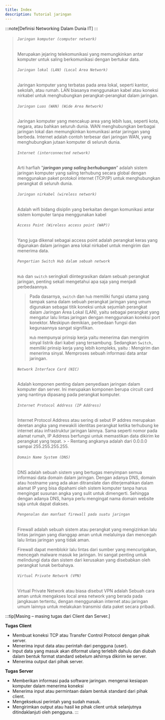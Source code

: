 ```yaml
---
title: Index
description: Tutorial jaringan
---
```


:::note[Definisi Networking Dalam Dunia IT]
:::
>
> ###### ```Jaringan komputer (computer network)```
> Merupakan jejaring telekomunikasi yang memungkinkan antar komputer untuk saling berkomunikasi dengan bertukar data.
>
> ###### ```Jaringan lokal (LAN) (Local Area Network)```
> Jaringan komputer yang terbatas pada area lokal, seperti kantor, sekolah, atau rumah. LAN biasanya menggunakan kabel atau koneksi nirkabel untuk menghubungkan perangkat-perangkat dalam jaringan.
>
> ###### ```Jaringan Luas (WAN) (Wide Area Network)```
> Jaringan komputer yang mencakup area yang lebih luas, seperti kota, negara, atau bahkan seluruh dunia. WAN menghubungkan berbagai jaringan lokal dan memungkinkan komunikasi antar jaringan yang berbeda. Internet adalah contoh terbesar dari jaringan WAN, yang menghubungkan jutaan komputer di seluruh dunia.
>
> ###### ```Internet (interconnected network)```
> Arti harfiah "***jaringan yang saling berhubungan***" adalah sistem jaringan komputer yang saling terhubung secara global dengan menggunakan paket protokol internet (TCP/IP) untuk menghubungkan perangkat di seluruh dunia. 
>
> ###### ```Jaringan nirkabel (wireless network)```
> Adalah wifi bidang disiplin yang berkaitan dengan komunikasi antar sistem komputer tanpa menggunakan kabel
> 
> ###### ```Access Point (Wireless access point (WAP))```
> Yang juga dikenal sebagai access point adalah perangkat keras yang digunakan dalam jaringan area lokal nirkabel untuk mengirim dan menerima data.
>
> ###### ```Pengertian Switch Hub dalam sebuah network```
> ```Hub``` dan ```switch``` seringkali diintegrasikan dalam sebuah perangkat jaringan, penting sekali mengetahui apa saja yang menjadi perbedaannya.
>
>> Pada dasarnya, ```switch``` dan ```hub``` memiliki fungsi utama yang tampak sama dalam sebuah perangkat jaringan yang umum digunakan sebagai titik koneksi untuk sejumlah perangkat dalam Jaringan Area Lokal (LAN), yaitu sebagai perangkat yang mengatur lalu lintas jaringan dengan menggunakan koneksi port konektor. Meskipun demikian, perbedaan fungsi dan kegunaannya sangat signifikan.
>>
>> ```Hub``` mempunyai prinsip kerja yaitu menerima dan mengirim sinyal listrik dari kabel yang tersambung. Sedangkan ```Switch,``` memiliki prinsip kerja yang lebih kompleks, yaitu : Mengirim dan menerima sinyal. Memproses sebuah informasi data antar jaringan.
>
> ###### ```Network Interface Card (NIC)```
> Adalah komponen penting dalam penyediaan jaringan dalam komputer dan server. Ini merupakan komponen berupa circuit card yang nantinya dipasang pada perangkat komputer.
> 
> ######  ```Internet Protocol Address (IP Address)```
> Internet Protocol Address atau sering di sebut IP addres merupakan deretan angka yang mewakili identitas perangkat ketika terhubung ke internet atau infrastruktur jaringan lainnya. Sama seperti nomor pada alamat rumah, IP Address berfungsi untuk memastikan data dikirim ke perangkat yang tepat. > - Rentang angkanya adalah dari 0.0.0.0 sampai 255.255.255.255.
> 
> ###### ```Domain Name System (DNS)```
>DNS adalah sebuah sistem yang bertugas menyimpan semua informasi data domain dalam jaringan. Dengan adanya DNS, domain atau hostname yang ada akan ditranslate dan diterjemahkan dalam alamat IP yang bisa dipahami oleh sistem komputer tanpa harus mengingat susunan angka yang sulit untuk dimengerti. Sehingga dengan adanya DNS, hanya perlu mengingat nama domain website saja untuk dapat diakses.
>
> ###### ```Pengenalan dan manfaat firewall pada suatu jaringan```
> Firewall adalah sebuah sistem atau perangkat yang mengizinkan lalu lintas jaringan yang dianggap aman untuk melaluinya dan mencegah lalu lintas jaringan yang tidak aman.
>
> Firewall dapat memblokir lalu lintas dari sumber yang mencurigakan, mencegah malware masuk ke jaringan. Ini sangat penting untuk melindungi data dan sistem dari kerusakan yang disebabkan oleh perangkat lunak berbahaya.
>
> ###### ```Virtual Private Network (VPN)```
> Virtual Private Network atau biasa disebut VPN adalah Sebuah cara aman untuk mengakses local area network yang berada pada jangkauan tertentu, dengan menggunakan internet atau jaringan umum lainnya untuk melakukan transmisi data paket secara pribadi.
>
:::tip[Masing – masing tugas dari Client dan Server.]

**Tugas Client**
- Membuat koneksi TCP atau Transfer Control Protocol dengan pihak server.
- Menerima input data atau perintah dari pengguna (user).
- Input data yang masuk akan diformat ulang terlebih dahulu dan diubah dalam bentuk format standard sebelum akhirnya dikirim ke server.
- Menerima output dari pihak server.
 
**Tugas Server**
- Memberikan informasi pada software jaringan. mengenai kesiapan komputer dalam menerima koneksi
- Menerima input atau permintaan dalam bentuk standard dari pihak client.
- Mengeksekusi perintah yang sudah masuk.
- Mengirimkan output atau hasil ke pihak client untuk selanjutnya ditindaklanjuti oleh pengguna.
:::